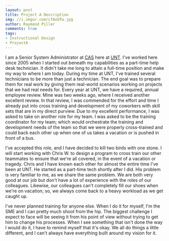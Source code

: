 ```yaml
---
layout: post
title: Project A Description
img: //i.imgur.com/cfAoUTw.jpg
author: Raymond Piller
comments: true
tags:
- Instructional Design
- ProjectA
---
```

I am a Senior System Administrator at [CAS](https://its.cas.unt.edu) here at [UNT](https://unt.edu).
I've worked here since 2005 when I started out beneath my capabilities as a part-time help desk technician.
It didn't take me long to attain a full-time position and make my way to where I am today.
During my time at UNT, I've trained several technicians to be more than just a technician.
The end goal was to prepare them for real work by giving them real-world scenarios working on projects that we had real needs for.
Every year at UNT, we have a required, annual employee review.
Mine was two weeks ago, where I received another excellent review.
In that review, I was commended for the effort and time I already put into cross training and development of my coworkers with skill sets that are in my direct purview.
Due to my excellent performance, I was asked to take on another role for my team.
I was asked to be the training coordinator for my team; which would orchestrate the training and development needs of the team so that we were properly cross-trained and could back each other up when one of us takes a vacation or is pushed in front of a bus.

I've accepted this role, and I have decided to kill two birds with one stone.
I will start working with Chris W. to design a program to cross train our other teammates to ensure that we're all covered, in the event of a vacation or tragedy.
Chris and I have known each other for almost the entire time I've been at UNT.
He started as a part-time tech shortly after I did.
His problem is very familiar to me, as we share the same problem.
We are both very good at our job but don't have a lot of experience with the roles of our colleagues.
Likewise, our colleagues can't completely fill our shoes when we're on vacation; so, we always come back to a heavy workload as we get caught up.

I've never planned training for anyone else.
When I do it for myself, I'm the SME and I can pretty much shoot from the hip.
The biggest challenge I expect to face will be seeing it from his point of view without trying to get him to change his processes.
When I see something that isn't done the way I would do it, I have to remind myself that it's okay.
We all do things a little different, and I can't always have everything built around my vision for it.
